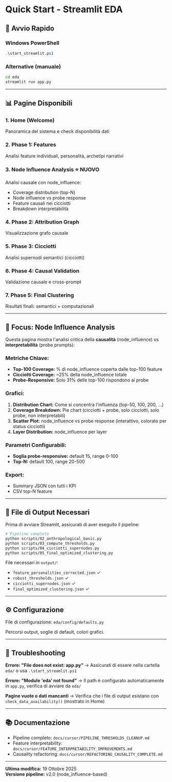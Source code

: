 # Quick Start - Streamlit EDA

## 🚀 Avvio Rapido

### Windows PowerShell
```powershell
.\start_streamlit.ps1
```

### Alternative (manuale)
```bash
cd eda
streamlit run app.py
```

---

## 📊 Pagine Disponibili

### 1. **Home** (Welcome)
Panoramica del sistema e check disponibilità dati

### 2. **Phase 1: Features** 
Analisi feature individuali, personalità, archetipi narrativi

### 3. **Node Influence Analysis** ⭐ NUOVO
Analisi causale con node_influence:
- Coverage distribution (top-N)
- Node influence vs probe response
- Feature causali nei cicciotti
- Breakdown interpretabilità

### 4. **Phase 2: Attribution Graph**
Visualizzazione grafo causale

### 5. **Phase 3: Cicciotti**
Analisi supernodi semantici (cicciotti)

### 6. **Phase 4: Causal Validation**
Validazione causale e cross-prompt

### 7. **Phase 5: Final Clustering**
Risultati finali: semantici + computazionali

---

## 🎯 Focus: Node Influence Analysis

Questa pagina mostra l'analisi critica della **causalità** (node_influence) vs **interpretabilità** (probe prompts):

### Metriche Chiave:
- **Top-100 Coverage:** % di node_influence coperta dalle top-100 feature
- **Cicciotti Coverage:** ~25% della node_influence totale
- **Probe-Responsive:** Solo 31% delle top-100 rispondono ai probe

### Grafici:
1. **Distribution Chart:** Come si concentra l'influenza (top-50, 100, 200, ...)
2. **Coverage Breakdown:** Pie chart (cicciotti + probe, solo cicciotti, solo probe, non interpretabili)
3. **Scatter Plot:** node_influence vs probe response (interattivo, colorato per status cicciotti)
4. **Layer Distribution:** node_influence per layer

### Parametri Configurabili:
- **Soglia probe-responsive:** default 15, range 0-100
- **Top-N:** default 100, range 20-500

### Export:
- Summary JSON con tutti i KPI
- CSV top-N feature

---

## 📁 File di Output Necessari

Prima di avviare Streamlit, assicurati di aver eseguito il pipeline:

```bash
# Pipeline completo
python scripts/02_anthropological_basic.py
python scripts/03_compute_thresholds.py
python scripts/04_cicciotti_supernodes.py
python scripts/05_final_optimized_clustering.py
```

File necessari in `output/`:
- `feature_personalities_corrected.json` ✓
- `robust_thresholds.json` ✓
- `cicciotti_supernodes.json` ✓
- `final_optimized_clustering.json` ✓

---

## ⚙️ Configurazione

File di configurazione: `eda/config/defaults.py`

Percorsi output, soglie di default, colori grafici.

---

## 🐛 Troubleshooting

**Errore: "File does not exist: app.py"**
→ Assicurati di essere nella cartella `eda/` o usa `.\start_streamlit.ps1`

**Errore: "Module 'eda' not found"**
→ Il path è configurato automaticamente in `app.py`, verifica di avviare da `eda/`

**Pagine vuote o dati mancanti**
→ Verifica che i file di output esistano con `check_data_availability()` (mostrato in Home)

---

## 📚 Documentazione

- Pipeline completo: `docs/cursor/PIPELINE_THRESHOLDS_CLEANUP.md`
- Feature interpretability: `docs/cursor/FEATURE_INTERPRETABILITY_IMPROVEMENTS.md`
- Causality refactoring: `docs/cursor/REFACTORING_CAUSALITY_COMPLETE.md`

---

**Ultima modifica:** 19 Ottobre 2025  
**Versione pipeline:** v2.0 (node_influence-based)



